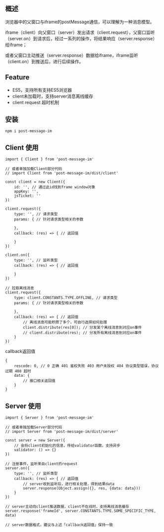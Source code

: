 ## 概述
浏览器中的父窗口与iframe的postMessage通信，可以理解为一种消息模型。

iframe（client）向父窗口（server）发出请求（client.request），父窗口监听（server.on）到请求后，经过一系列的操作，将结果响应（server.response）给iframe；

或者父窗口主动推送（server.response）数据给iframe，iframe监听（client.on）到推送后，进行后续操作。

## Feature
* ES5，支持所有支持ES5浏览器
* client未加载时，支持server消息离线缓存
* client request 超时机制

## 安装

```
npm i post-message-im
```

## Client 使用

```
import { Client } from 'post-message-im'

// 或者单独加载Client部分代码
// import Client from 'post-message-im/dist/client'

const client = new Client({
    id: '', // 通过此id找到frame window对象
    appKey: '',
    jsTicket: ''
})

client.request({
    type: '', // 请求类型
    params: { // 针对请求类型相关的参数
        
    },
    callback: (res) => { // 返回值
        
    }
})

client.on({
    type: '', // 监听类型
    callback: (res) => { // 返回值
        
    }
})

// 拉取离线消息
client.request({
    type: client.CONSTANTS.TYPE.OFFLINE, // 请求类型
    params: { // 针对请求类型相关的参数
        
    },
    callback: (res) => { // 返回值
        // 离线消息可能积攒了多个，可自行选择如何处理
        client.distribute(res[0]); // 分发某个离线消息到对应on事件
        // client.distribute(res); // 分发所有离线消息到对应on事件
    }
})
```

callback返回值

```
{
    rescode: 0, // 0 正确 401 鉴权失败 403 用户未授权 404 协议类型错误，协议过期 408 超时
    data: {
        // 接口相关返回值
    }
}
```

##  Server 使用

```
import { Server } from 'post-message-im'

// 或者单独加载Server部分代码
// import Server from 'post-message-im/dist/server'

const server = new Server({
    // 会将client初始化的信息，传给validator函数，支持异步
    validator: () => {}
})

// 注册事件，监听来自client的request
server.on({
    type: '', // 监听类型
    callback: (res) => { // 返回值
        // server收到监听后，进行相关处理，得到结果data
        server.response(Object.assign({}, res, {data: data}))
    }
})

// server主动向client推送数据，client不在线时，支持离线消息缓存
server.response('frameId', server.CONSTANTS.TYPE.SOME_SPECIFIC_TYPE, data)

// server数据格式，建议与上述「callback返回值」保持一致
```